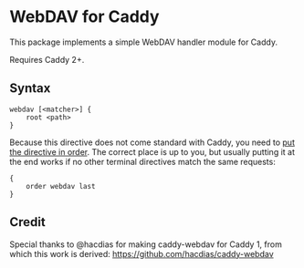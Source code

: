 WebDAV for Caddy
================

This package implements a simple WebDAV handler module for Caddy.

Requires Caddy 2+.

## Syntax

```
webdav [<matcher>] {
	root <path>
}
```

Because this directive does not come standard with Caddy, you need to [put the directive in order](https://caddyserver.com/docs/caddyfile/options). The correct place is up to you, but usually putting it at the end works if no other terminal directives match the same requests:

```
{
	order webdav last
}
```


## Credit

Special thanks to @hacdias for making caddy-webdav for Caddy 1, from which this work is derived: https://github.com/hacdias/caddy-webdav
